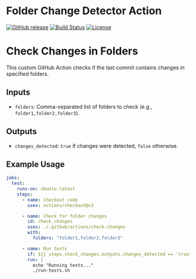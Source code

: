 # Folder Change Detector Action

[![GitHub release](https://img.shields.io/github/v/release/github-hacktions/change_check)](https://github.com/github-hacktions/change_check/releases)
[![Build Status](https://github.com/github-hacktions/change_check/actions/workflows/test.yml/badge.svg)](https://github.com/github-hacktions/change_check/actions)
[![License](https://img.shields.io/github/license/github-hacktions/change_check)](./LICENSE)


# Check Changes in Folders

This custom GitHub Action checks if the last commit contains changes in specified folders.

## Inputs

- `folders`: Comma-separated list of folders to check (e.g., `folder1,folder2,folder3`).

## Outputs

- `changes_detected`: `true` if changes were detected, `false` otherwise.

## Example Usage

```yaml
jobs:
  test:
    runs-on: ubuntu-latest
    steps:
      - name: Checkout code
        uses: actions/checkout@v3

      - name: Check for folder changes
        id: check_changes
        uses: ./.github/actions/check-changes
        with:
          folders: "folder1,folder2,folder3"

      - name: Run tests
        if: ${{ steps.check_changes.outputs.changes_detected == 'true' }}
        run: |
          echo "Running tests..."
          ./run-tests.sh
